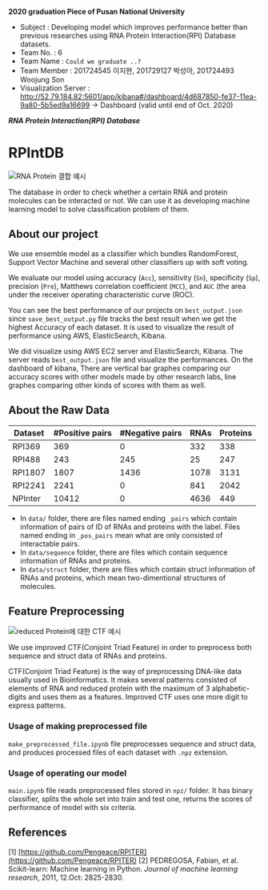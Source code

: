 **2020 graduation Piece of Pusan National University**
- Subject : Developing model which improves performance better than previous researches using RNA Protein Interaction(RPI) Database datasets.
- Team No. : 6
- Team Name : `Could we graduate ..?`
- Team Member : 201724545 이지현, 201729127 박성아, 201724493 Woojung Son
- Visualization Server : http://52.79.184.82:5601/app/kibana#/dashboard/4d687850-fe37-11ea-9a80-5b5ed9a16699 -> Dashboard (valid until end of Oct. 2020)

***RNA Protein Interaction(RPI) Database***
# **RPIntDB**
![RNA Protein 결합 예시](http://swift-lang.org/case_studies/images/rna.png)

The database in order to check whether a certain RNA and protein molecules can be interacted or not. We can use it as developing machine learning model to solve classification problem of them.

## About our project
We use ensemble model as a classifier which bundles RandomForest, Support Vector Machine and several other classifiers up with soft voting.

We evaluate our model using accuracy (`Acc`), sensitivity (`Sn`), specificity (`Sp`), precision (`Pre`), Matthews correlation coefficient (`MCC`), and `AUC` (the area under the receiver operating characteristic curve (ROC).

You can see the best performance of our projects on `best_output.json` since `save_best_output.py` file tracks the best result when we get the highest Accuracy of each dataset. It is used to visualize the result of performance using AWS, ElasticSearch, Kibana.

We did visualize using AWS EC2 server and ElasticSearch, Kibana. The server reads `best_output.json` file and visualize the performances. On the dashboard of kibana, There are vertical bar graphes comparing our accuracy scores with other models made by other research labs, line graphes comparing other kinds of scores with them as well. 

## About the Raw Data
|Dataset|#Positive pairs|#Negative pairs|RNAs|Proteins|
|------|---|---|---|---|
|RPI369|369|0|332|338|
|RPI488|243|245|25|247|
|RPI1807|1807|1436|1078|3131|
|RPI2241|2241|0|841|2042|
|NPInter|10412|0|4636|449|

- In `data/` folder, there are files named ending `_pairs` which contain information of pairs of ID of RNAs and proteins with the label. Files named ending in `_pos_pairs` mean what are only consisted of interactable pairs. 
- In `data/sequence` folder, there are files which contain sequence information of RNAs and proteins.
- In `data/struct` folder, there are files which contain struct information of RNAs and proteins, which mean two-dimentional structures of molecules.

## Feature Preprocessing
![reduced Protein에 대한 CTF 예시](https://encrypted-tbn0.gstatic.com/images?q=tbn:ANd9GcSC2ecLGlTSPxoi4pm3YkgeXdOMi7U5A6CXtKaKrik4kOW1WcPs)

We use improved CTF(Conjoint Triad Feature) in order to preprocess both sequence and struct data of RNAs and proteins. 

CTF(Conjoint Triad Feature) is the way of preprocessing DNA-like data usually used in Bioinformatics. It makes several patterns consisted of elements of RNA and reduced protein with the maximum of 3 alphabetic-digits and uses them as a features. Improved CTF uses one more digit to express patterns. 

### Usage of making preprocessed file
`make_preprocessed_file.ipynb` file preprocesses sequence and struct data, and produces processed files of each dataset with `.npz` extension.

### Usage of operating our model
`main.ipynb` file reads preprocessed files stored in `npz/` folder. It has binary classifier, splits the whole set into train and test one, returns the scores of performance of model with six criteria.

## References

[1] [https://github.com/Pengeace/RPITER](https://github.com/Pengeace/RPITER)
[2] PEDREGOSA, Fabian, et al. Scikit-learn: Machine learning in Python. _Journal of machine learning research_, 2011, 12.Oct: 2825-2830.

